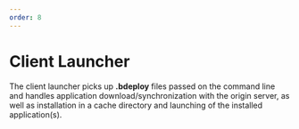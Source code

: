 ```yaml
---
order: 8
---
```

# Client Launcher

The client launcher picks up **.bdeploy** files passed on the command line and handles application download/synchronization with the origin server, as well as installation in a cache directory and launching of the installed application(s).

